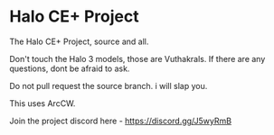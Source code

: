 # Halo CE+ Project
The Halo CE+ Project, source and all.

Don't touch the Halo 3 models, those are Vuthakrals. 
If there are any questions, dont be afraid to ask.

Do not pull request the source branch. i will slap you.

This uses ArcCW.

Join the project discord here -
https://discord.gg/J5wyRmB
